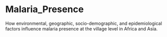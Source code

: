 # Malaria_Presence
How environmental, geographic, socio-demographic, and epidemiological factors influence malaria presence at the village level in Africa and Asia.
